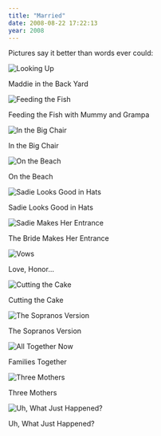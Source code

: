 ```yaml
---
title: "Married"
date: 2008-08-22 17:22:13
year: 2008
---
```

Pictures say it better than words ever could:

<img src="{{'/files/2008/08/looking-up.jpg' | relative_url}}" alt="Looking Up" />

Maddie in the Back Yard

<img src="{{'/files/2008/08/feeding-fish.jpg' | relative_url}}" alt="Feeding the Fish" />

Feeding the Fish with Mummy and Grampa

<img src="{{'/files/2008/08/the-big-chair.jpg' | relative_url}}" alt="In the Big Chair" />

In the Big Chair

<img src="{{'/files/2008/08/on-the-beach.jpg' | relative_url}}" alt="On the Beach" />

On the Beach

<img src="{{'/files/2008/08/sadie-hat.jpg' | relative_url}}" alt="Sadie Looks Good in Hats" />

Sadie Looks Good in Hats

<img src="{{'/files/2008/08/entrance.jpg' | relative_url}}" alt="Sadie Makes Her Entrance" />

The Bride Makes Her Entrance

<img src="{{'/files/2008/08/vows.jpg' | relative_url}}" alt="Vows" />

Love, Honor…

<img src="{{'/files/2008/08/cutting-cake.jpg' | relative_url}}" alt="Cutting the Cake" />

Cutting the Cake

<img src="{{'/files/2008/08/sopranos-version.jpg' | relative_url}}" alt="The Sopranos Version" />

The Sopranos Version

<img src="{{'/files/2008/08/family.jpg' | relative_url}}" alt="All Together Now" />

Families Together

<img src="{{'/files/2008/08/women.jpg' | relative_url}}" alt="Three Mothers" />

Three Mothers

<img src="{{'/files/2008/08/what-just-happened.jpg' | relative_url}}" alt="Uh, What Just Happened?" />

Uh, What Just Happened?
